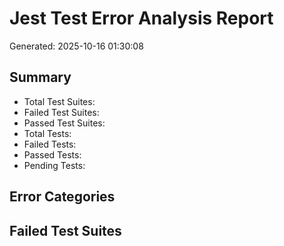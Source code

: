﻿# Jest Test Error Analysis Report
Generated: 2025-10-16 01:30:08

## Summary
- Total Test Suites: 
- Failed Test Suites: 
- Passed Test Suites: 
- Total Tests: 
- Failed Tests: 
- Passed Tests: 
- Pending Tests: 

## Error Categories

## Failed Test Suites


